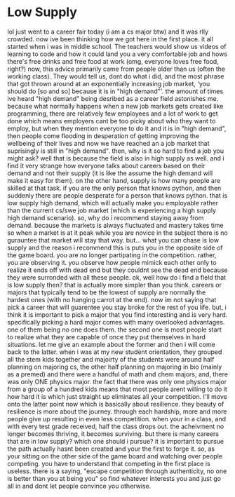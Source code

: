 # Low Supply

lol just went to a career fair today (i am a cs major btw) and it was rlly crowded. now ive been thinking how we got here in the first place. it all started when i was in middle school. The teachers would show us videos of learning to code and how it could land you a very comfortable job and hows there's free drinks and free food at work (omg, everyone loves free food, right?) now, this advice primarily came from people older than us (often the working class). They would tell us, dont do what i did, and the most phrase that got thrown around at an exponentially increasing job market, 'you should do [so and so] because it is in "high demand"'. the amount of times ive heard "high demand" being desribed as a career field astonishes me. because what normally happens when a new job markets gets created like programming, there are relatively few employees and a lot of work to get done which means employers cant be too picky about who they want to employ, but when they mention everyone to do it and it is in "high demand", then people come flooding in desperation of getting improving the wellbeing of their lives and now we have reached an a job market that suprisingly is still in "high demand". then, why is it so hard to find a job you might ask? well that is because the field is also in high supply as well. and i find it very strange how everyone talks about careers based on their demand and not their supply (it is like the assume the high demand will make it easy for them). on the other hand, supply is how many people are skilled at that task. if you are the only person that knows python, and then suddenly there are people desperate for a person that knows python. that is low supply high demand, which will actually make you employable rather than the current cs/swe job market (which is experiencing a high supply high demand scenario). so, why do i recommend staying away from demand. because the markets is always fluctuated and mastery takes time so when a market is at it peak while you are novice in the subject there is no gurauntee that market will stay that way. but... what you can chase is low supply and the reason i recommend this is puts you in the opposite side of the game board. you are no longer partipating in the competition. rather, you are observing it. you observe how people mimick each other only to realize it ends off with dead end but they couldnt see the dead end because they were surronded with all these people. ok, well how do i find a field that is low supply then? that is actually more simpler than you think. careers or majors that typically tend to be the lowest of supply are normally the hardest ones (with no hanging carrot at the end). now im not saying that pick a career that will guarentee you stay broke for the rest of you life. but, i think it is important to pick a major that you find interesting and is very hard. specifically picking a hard major comes with many overlooked advantages. one of them being no one does them. the second one is most people start to realize what they are capable of once they put themselves in hard situations. let me give an example about the former and then i will come back to the latter. when i was at my new student orientation, they grouped all the stem kids together and majoirty of the students were around half planning on majoring cs, the other half planning on majoring in bio (mainly as a premed) and there were a handful of math and chem majors, and, there was only ONE physics major. the fact that there was only one physics major from a group of a hundred kids means that most people arent willing to do it how hard it is which just straight up eliminates all your competition. I'll move onto the latter point now which is basically about resilience. they beauty of resilience is more about the journey. through each hardship, more and more people give up resulting in even less competition. when your in a class, and with every test grade received, half the class drops out. the acheivment no longer becomes thriving, it becomes surviving. but there is many careers that are in low supply? which one should i pursue? it is important to pursue the path actually hasnt been created and your the first to forge it. so, as your sitting on the other side of the game board and watching over people competing. you have to understand that competing in the first place is useless. there is a saying, "escape competition through authenticity, no one is better than you at being you" so find whatever interests you and just go all in and dont let people convince you otherwise.
